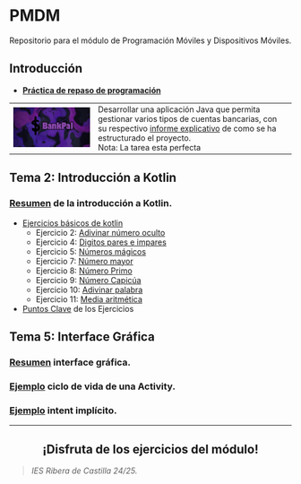 # PMDM
Repositorio para el módulo de Programación Móviles y Dispositivos Móviles.

## Introducción
 - <a href="https://github.com/estelaV9/PMDM/blob/master/introduccion/enunciado.md">**Práctica de repaso de programación**</a>
<table>
  <tr>
    <td width="30%">
     <a href="https://github.com/estelaV9/PMDM/tree/master/introduccion" target="_blank">
        <img src="https://github.com/estelaV9/estelaV9/blob/main/Image/bankPal.png" width="300" alt="$BankPal Application">
      </a>
    </td>
    <td width="70%">
        Desarrollar una aplicación Java que permita gestionar varios tipos de cuentas bancarias, con su respectivo <a href="https://github.com/estelaV9/PMDM/blob/master/introduccion/EstelaDeVega_InformeExplicativoEjercicio.pdf">informe explicativo</a> de como se ha estructurado el proyecto. <br>
        Nota: La tarea esta perfecta
    </td>        
 </tr>
</table>

## Tema 2: Introducción a Kotlin
### <a href="https://github.com/estelaV9/PMDM/blob/master/Tema2_Kotlin/IntroduccionKotlin.md">Resumen</a> de la introducción a Kotlin.
- <a href="https://github.com/estelaV9/PMDM/tree/master/Tema2_Kotlin/Ejercicios/EjerciciosBasicos">Ejercicios básicos de kotlin</a>
  - Ejercicio 2: <a href="https://github.com/estelaV9/PMDM/tree/master/Tema2_Kotlin/Ejercicios/EjerciciosBasicos/Ejercicio2_AdivinarNumeroOculto">Adivinar número oculto</a>
  - Ejercicio 4: <a href="https://github.com/estelaV9/PMDM/tree/master/Tema2_Kotlin/Ejercicios/EjerciciosBasicos/Ejercicio3_NumDigitosParesImpares">Digitos pares e impares</a>
  - Ejercicio 5: <a href="https://github.com/estelaV9/PMDM/tree/master/Tema2_Kotlin/Ejercicios/EjerciciosBasicos/Ejercicio5_NumerosMagicos">Números mágicos</a>
  - Ejercicio 7: <a href="https://github.com/estelaV9/PMDM/tree/master/Tema2_Kotlin/Ejercicios/EjerciciosBasicos/Ejercicio7_NumMayor">Número mayor</a>
  - Ejercicio 8: <a href="https://github.com/estelaV9/PMDM/tree/master/Tema2_Kotlin/Ejercicios/EjerciciosBasicos/Ejercicio8_NumerosPrimos">Número Primo</a>
  - Ejercicio 9: <a href="https://github.com/estelaV9/PMDM/tree/master/Tema2_Kotlin/Ejercicios/EjerciciosBasicos/Ejercicio9_NumCapicua">Número Capicúa</a>
  - Ejercicio 10: <a href="https://github.com/estelaV9/PMDM/tree/master/Tema2_Kotlin/Ejercicios/EjerciciosBasicos/Ejercicio10_AdivinarPalabra">Adivinar palabra</a>
  - Ejercicio 11: <a href="https://github.com/estelaV9/PMDM/tree/master/Tema2_Kotlin/Ejercicios/EjerciciosBasicos/Ejercicio11_MediaAritmetica">Media aritmética</a>
- <a href="https://github.com/estelaV9/PMDM/blob/master/Tema2_Kotlin/Ejercicios/ResumenEjerciciosKotlin.md">Puntos Clave</a> de los Ejercicios


## Tema 5: Interface Gráfica
### <a href="https://github.com/estelaV9/PMDM/blob/master/Tema5_InterfaceGraficaII/resumenTema5.md">Resumen</a> interface gráfica.
### <a href="https://github.com/estelaV9/PMDM/tree/master/Tema5_InterfaceGraficaII/Ejercicios_DentroTema/EjemploCicloVida">Ejemplo</a> ciclo de vida de una Activity.
### <a href="https://github.com/estelaV9/PMDM/tree/master/Tema5_InterfaceGraficaII/Ejercicios_DentroTema/Ejemplo_IntentImplicito">Ejemplo</a> intent implícito. 



---
<div align="center">
  <h2>¡Disfruta de los ejercicios del módulo!</h2>
</div>

>_IES Ribera de Castilla 24/25._
